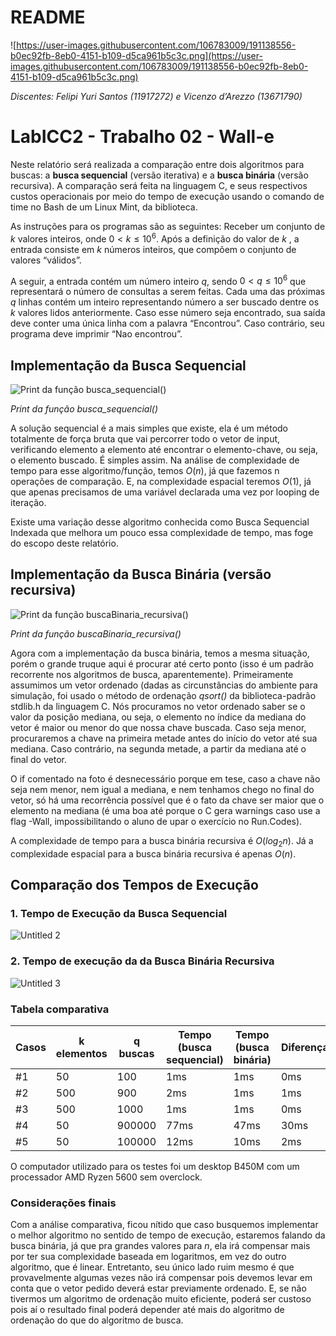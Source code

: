 # README

![https://user-images.githubusercontent.com/106783009/191138556-b0ec92fb-8eb0-4151-b109-d5ca961b5c3c.png](https://user-images.githubusercontent.com/106783009/191138556-b0ec92fb-8eb0-4151-b109-d5ca961b5c3c.png)

*Discentes: Felipi Yuri Santos (11917272) e Vicenzo d’Arezzo (13671790)*

# LabICC2 - Trabalho 02 - Wall-e

Neste relatório será realizada a comparação entre dois algoritmos para buscas: a **busca sequencial** (versão iterativa) e a **busca binária** (versão recursiva). A comparação será feita na linguagem C, e seus respectivos custos operacionais por meio do tempo de execução usando o comando de time no Bash de um Linux Mint, da biblioteca.

As instruções para os programas são as seguintes: Receber um conjunto de $k$ valores inteiros, onde $0 < k \leq 10^6$. Após a definição do valor de $k$ , a entrada consiste em $k$ números inteiros, que compõem o conjunto de valores “válidos”. 

A seguir, a entrada contém um número inteiro $q$, sendo $0 < q \leq 10^6$ que representará o número de consultas a serem feitas. Cada uma das próximas $q$ linhas contém um inteiro representando número a ser buscado dentre os $k$ valores lidos anteriormente. Caso esse número seja encontrado, sua saída deve conter uma única linha com a palavra “Encontrou”. Caso contrário, seu programa deve imprimir “Nao encontrou”.

## Implementação da Busca Sequencial

![*Print da função busca_sequencial()*](https://user-images.githubusercontent.com/38444497/192427992-64565c54-84ba-4daf-964b-4f1d8a0974ed.png)


*Print da função busca_sequencial()*

A solução sequencial é a mais simples que existe, ela é um método totalmente de força bruta que vai percorrer todo o vetor de input, verificando elemento a elemento até encontrar o elemento-chave, ou seja, o elemento buscado. É simples assim. Na análise de complexidade de tempo para esse algoritmo/função, temos $O(n)$, já que fazemos n operações de comparação. E, na complexidade espacial teremos $O(1)$, já que apenas precisamos de uma variável declarada uma vez por looping de iteração.

Existe uma variação desse algoritmo conhecida como Busca Sequencial Indexada que melhora um pouco essa complexidade de tempo, mas foge do escopo deste relatório.  

## Implementação da Busca Binária (versão recursiva)

![*Print da função buscaBinaria_recursiva()* ](https://user-images.githubusercontent.com/38444497/192428041-db9fd853-9666-4e29-9a8a-8d9bb33af96b.png)


*Print da função buscaBinaria_recursiva()* 

Agora com a implementação da busca binária, temos a mesma situação, porém o grande truque aqui é procurar até certo ponto (isso é um padrão recorrente nos algoritmos de busca, aparentemente). Primeiramente assumimos um vetor ordenado (dadas as circunstâncias do ambiente para simulação, foi usado o método de ordenação *qsort()* da biblioteca-padrão stdlib.h da linguagem C. Nós procuramos no vetor ordenado saber se o valor da posição mediana, ou seja, o elemento no índice da mediana do vetor é maior ou menor do que nossa chave buscada. Caso seja menor, procuraremos a chave na primeira metade antes do início do vetor até sua mediana. Caso contrário, na segunda metade, a partir da mediana até o final do vetor.

O if comentado na foto é desnecessário porque em tese, caso a chave não seja nem menor, nem igual a mediana, e nem tenhamos chego no final do vetor, só há uma recorrência possível que é o fato da chave ser maior que o elemento na mediana (é uma boa até porque o C gera warnings caso use a flag -Wall, impossibilitando o aluno de upar o exercício no Run.Codes).  

A complexidade de tempo para a busca binária recursiva é $O(log_2{n})$. Já a complexidade espacial para a busca binária recursiva é apenas $O(n)$.

## Comparação dos Tempos de Execução

### 1. Tempo de Execução da Busca Sequencial

![Untitled 2](https://user-images.githubusercontent.com/38444497/192428112-3abad4b3-dedf-4ed1-85d3-a864cbcbd4a9.png)


### 2. Tempo de execução da da Busca Binária Recursiva

![Untitled 3](https://user-images.githubusercontent.com/38444497/192428130-897a60c0-fcaa-418d-b413-b87cb5bd0f96.png)


### Tabela comparativa

| Casos | k elementos | q buscas | Tempo (busca sequencial) | Tempo (busca binária) | Diferença |
| --- | --- | --- | --- | --- | --- |
| #1 | 50 | 100 | 1ms | 1ms | 0ms |
| #2 | 500 | 900 | 2ms | 1ms | 1ms |
| #3 | 500 | 1000 | 1ms | 1ms | 0ms |
| #4 | 50 | 900000 | 77ms | 47ms | 30ms |
| #5 | 50 | 100000 | 12ms | 10ms | 2ms |

O computador utilizado para os testes foi um desktop B450M com um processador AMD Ryzen 5600 sem overclock.

### Considerações finais

Com a análise comparativa, ficou nítido que caso busquemos implementar o melhor algoritmo no sentido de tempo de execução, estaremos falando da busca binária, já que pra grandes valores para $n$, ela irá compensar mais por ter sua complexidade baseada em logaritmos, em vez do outro algoritmo, que é linear. Entretanto, seu único lado ruim mesmo é que provavelmente algumas vezes não irá compensar pois devemos levar em conta que o vetor pedido deverá estar previamente ordenado. E, se não tivermos um algoritmo de ordenação muito eficiente, poderá ser custoso pois aí o resultado final poderá depender até mais do algoritmo de ordenação do que do algoritmo de busca.
